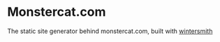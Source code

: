 # Monstercat.com

The static site generator behind monstercat.com, built with [wintersmith](http://wintersmith.io/)
